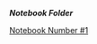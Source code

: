 ***Notebook Folder***

[Notebook Number #1](
https://colab.research.google.com/drive/1ly3Rf4IjpuAV8dEFnLNgfqYIhHA1i-1q?usp=sharing)

